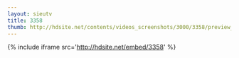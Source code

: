```yaml
---
layout: sieutv
title: 3358
thumb: http://hdsite.net/contents/videos_screenshots/3000/3358/preview_360p.mp4.jpg
---
```

{% include iframe src='http://hdsite.net/embed/3358' %}
 
